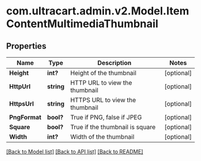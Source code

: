 # com.ultracart.admin.v2.Model.ItemContentMultimediaThumbnail
## Properties

Name | Type | Description | Notes
------------ | ------------- | ------------- | -------------
**Height** | **int?** | Height of the thumbnail | [optional] 
**HttpUrl** | **string** | HTTP URL to view the thumbnail | [optional] 
**HttpsUrl** | **string** | HTTPS URL to view the thumbnail | [optional] 
**PngFormat** | **bool?** | True if PNG, false if JPEG | [optional] 
**Square** | **bool?** | True if the thumbnail is square | [optional] 
**Width** | **int?** | Width of the thumbnail | [optional] 


[[Back to Model list]](../README.md#documentation-for-models) [[Back to API list]](../README.md#documentation-for-api-endpoints) [[Back to README]](../README.md)

